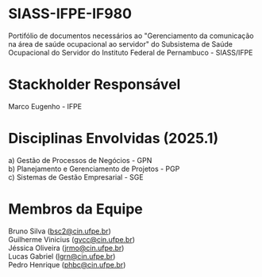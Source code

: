 # SIASS-IFPE-IF980
Portifólio de documentos necessários ao "Gerenciamento da comunicação na área de saúde ocupacional ao servidor"	do Subsistema de Saúde Ocupacional do Servidor do Instituto Federal de Pernambuco - SIASS/IFPE

# Stackholder Responsável
Marco Eugenho - IFPE
# Disciplinas Envolvidas (2025.1)
a) Gestão de Processos de Negócios - GPN\
b) Planejamento e Gerenciamento de Projetos - PGP\
c) Sistemas de Gestão Empresarial - SGE  

# Membros da Equipe
Bruno Silva (bsc2@cin.ufpe.br)\
Guilherme Vinicius (gvcc@cin.ufpe.br)\
Jéssica Oliveira (jrmo@cin.ufpe.br)\
Lucas Gabriel (lgrn@cin.ufpe.br)\
Pedro Henrique (phbc@cin.ufpe.br)
